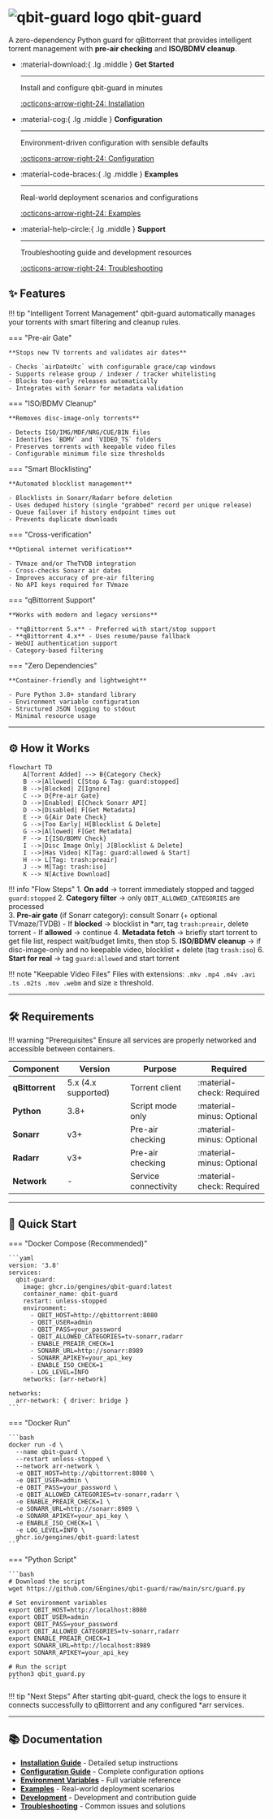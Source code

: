 # <img alt="qbit-guard logo" src="img/qbit-guard-icon.png"> qbit-guard

A zero-dependency Python guard for qBittorrent that provides intelligent torrent management with **pre-air checking** and **ISO/BDMV cleanup**.

<div class="grid cards" markdown>

-   :material-download:{ .lg .middle } __Get Started__

    ---

    Install and configure qbit-guard in minutes

    [:octicons-arrow-right-24: Installation](usage/install.md)

-   :material-cog:{ .lg .middle } __Configuration__

    ---

    Environment-driven configuration with sensible defaults

    [:octicons-arrow-right-24: Configuration](usage/configure.md)

-   :material-code-braces:{ .lg .middle } __Examples__

    ---

    Real-world deployment scenarios and configurations

    [:octicons-arrow-right-24: Examples](examples.md)

-   :material-help-circle:{ .lg .middle } __Support__

    ---

    Troubleshooting guide and development resources

    [:octicons-arrow-right-24: Troubleshooting](troubleshooting.md)

</div>

## :sparkles: Features

!!! tip "Intelligent Torrent Management"
    qbit-guard automatically manages your torrents with smart filtering and cleanup rules.

=== "Pre-air Gate"

    **Stops new TV torrents and validates air dates**
    
    - Checks `airDateUtc` with configurable grace/cap windows
    - Supports release group / indexer / tracker whitelisting
    - Blocks too-early releases automatically
    - Integrates with Sonarr for metadata validation

=== "ISO/BDMV Cleanup"

    **Removes disc-image-only torrents**
    
    - Detects ISO/IMG/MDF/NRG/CUE/BIN files
    - Identifies `BDMV` and `VIDEO_TS` folders
    - Preserves torrents with keepable video files
    - Configurable minimum file size thresholds

=== "Smart Blocklisting"

    **Automated blocklist management**
    
    - Blocklists in Sonarr/Radarr before deletion
    - Uses deduped history (single "grabbed" record per unique release)
    - Queue failover if history endpoint times out
    - Prevents duplicate downloads

=== "Cross-verification"

    **Optional internet verification**
    
    - TVmaze and/or TheTVDB integration
    - Cross-checks Sonarr air dates
    - Improves accuracy of pre-air filtering
    - No API keys required for TVmaze

=== "qBittorrent Support"

    **Works with modern and legacy versions**
    
    - **qBittorrent 5.x** - Preferred with start/stop support
    - **qBittorrent 4.x** - Uses resume/pause fallback
    - WebUI authentication support
    - Category-based filtering

=== "Zero Dependencies"

    **Container-friendly and lightweight**
    
    - Pure Python 3.8+ standard library
    - Environment variable configuration
    - Structured JSON logging to stdout
    - Minimal resource usage

---

## :gear: How it Works

```mermaid
flowchart TD
    A[Torrent Added] --> B{Category Check}
    B -->|Allowed| C[Stop & Tag: guard:stopped]
    B -->|Blocked| Z[Ignore]
    C --> D{Pre-air Gate}
    D -->|Enabled| E[Check Sonarr API]
    D -->|Disabled| F[Get Metadata]
    E --> G{Air Date Check}
    G -->|Too Early| H[Blocklist & Delete]
    G -->|Allowed| F[Get Metadata]
    F --> I{ISO/BDMV Check}
    I -->|Disc Image Only| J[Blocklist & Delete]
    I -->|Has Video| K[Tag: guard:allowed & Start]
    H --> L[Tag: trash:preair]
    J --> M[Tag: trash:iso]
    K --> N[Active Download]
```

!!! info "Flow Steps"
    1. **On add** → torrent immediately stopped and tagged `guard:stopped`
    2. **Category filter** → only `QBIT_ALLOWED_CATEGORIES` are processed  
    3. **Pre-air gate** (if Sonarr category): consult Sonarr (+ optional TVmaze/TVDB)
        - If **blocked** → blocklist in *arr, tag `trash:preair`, delete torrent
        - If **allowed** → continue
    4. **Metadata fetch** → briefly start torrent to get file list, respect wait/budget limits, then stop
    5. **ISO/BDMV cleanup** → if disc-image-only and no keepable video, blocklist + delete (tag `trash:iso`)
    6. **Start for real** → tag `guard:allowed` and start torrent

!!! note "Keepable Video Files"
    Files with extensions: `.mkv .mp4 .m4v .avi .ts .m2ts .mov .webm` and size ≥ threshold.

---

## :hammer_and_wrench: Requirements

!!! warning "Prerequisites"
    Ensure all services are properly networked and accessible between containers.

| Component | Version | Purpose | Required |
|-----------|---------|---------|----------|
| **qBittorrent** | 5.x (4.x supported) | Torrent client | :material-check: Required |
| **Python** | 3.8+ | Script mode only | :material-minus: Optional |
| **Sonarr** | v3+ | Pre-air checking | :material-minus: Optional |
| **Radarr** | v3+ | Pre-air checking | :material-minus: Optional |
| **Network** | - | Service connectivity | :material-check: Required |

---

## :rocket: Quick Start

=== "Docker Compose (Recommended)"

    ```yaml
    version: '3.8'
    services:
      qbit-guard:
        image: ghcr.io/gengines/qbit-guard:latest
        container_name: qbit-guard
        restart: unless-stopped
        environment:
          - QBIT_HOST=http://qbittorrent:8080
          - QBIT_USER=admin
          - QBIT_PASS=your_password
          - QBIT_ALLOWED_CATEGORIES=tv-sonarr,radarr
          - ENABLE_PREAIR_CHECK=1
          - SONARR_URL=http://sonarr:8989
          - SONARR_APIKEY=your_api_key
          - ENABLE_ISO_CHECK=1
          - LOG_LEVEL=INFO
        networks: [arr-network]

    networks:
      arr-network: { driver: bridge }
    ```

=== "Docker Run"

    ```bash
    docker run -d \
      --name qbit-guard \
      --restart unless-stopped \
      --network arr-network \
      -e QBIT_HOST=http://qbittorrent:8080 \
      -e QBIT_USER=admin \
      -e QBIT_PASS=your_password \
      -e QBIT_ALLOWED_CATEGORIES=tv-sonarr,radarr \
      -e ENABLE_PREAIR_CHECK=1 \
      -e SONARR_URL=http://sonarr:8989 \
      -e SONARR_APIKEY=your_api_key \
      -e ENABLE_ISO_CHECK=1 \
      -e LOG_LEVEL=INFO \
      ghcr.io/gengines/qbit-guard:latest
    ```

=== "Python Script"

    ```bash
    # Download the script
    wget https://github.com/GEngines/qbit-guard/raw/main/src/guard.py
    
    # Set environment variables
    export QBIT_HOST=http://localhost:8080
    export QBIT_USER=admin
    export QBIT_PASS=your_password
    export QBIT_ALLOWED_CATEGORIES=tv-sonarr,radarr
    export ENABLE_PREAIR_CHECK=1
    export SONARR_URL=http://localhost:8989
    export SONARR_APIKEY=your_api_key
    
    # Run the script
    python3 qbit_guard.py
    ```

!!! tip "Next Steps"
    After starting qbit-guard, check the logs to ensure it connects successfully to qBittorrent and any configured *arr services.

---

## :books: Documentation

- **[Installation Guide](usage/install.md)** - Detailed setup instructions
- **[Configuration Guide](usage/configure.md)** - Complete configuration options  
- **[Environment Variables](usage/env.md)** - Full variable reference
- **[Examples](examples.md)** - Real-world deployment scenarios
- **[Development](usage/dev.md)** - Development and contribution guide
- **[Troubleshooting](troubleshooting.md)** - Common issues and solutions
